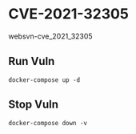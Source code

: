 # CVE-2021-32305

websvn-cve_2021_32305

## Run Vuln

```
docker-compose up -d
```

## Stop Vuln

```
docker-compose down -v
```

